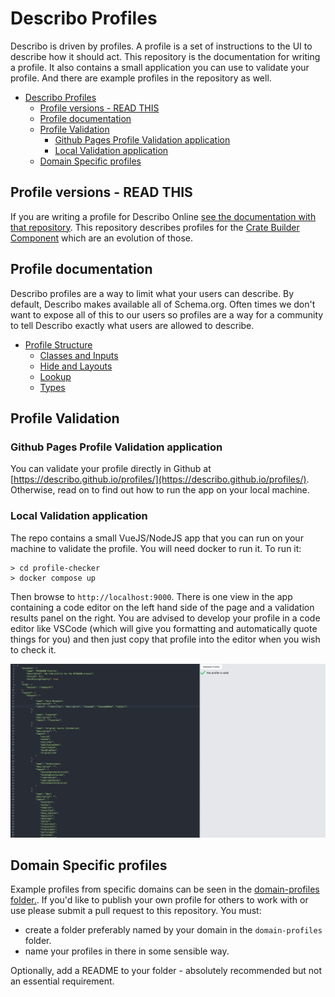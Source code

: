 # Describo Profiles

Describo is driven by profiles. A profile is a set of instructions to the UI to describe how it
should act. This repository is the documentation for writing a profile. It also contains a small
application you can use to validate your profile. And there are example profiles in the repository
as well.

- [Describo Profiles](#describo-profiles)
  - [Profile versions - READ THIS](#profile-versions---read-this)
  - [Profile documentation](#profile-documentation)
  - [Profile Validation](#profile-validation)
    - [Github Pages Profile Validation application](#github-pages-profile-validation-application)
    - [Local Validation application](#local-validation-application)
  - [Domain Specific profiles](#domain-specific-profiles)

## Profile versions - READ THIS

If you are writing a profile for Describo Online
[see the documentation with that repository](https://github.com/Arkisto-Platform/describo-online/wiki/Writing-a-domain-specific-profile).
This repository describes profiles for the
[Crate Builder Component](https://github.com/describo/crate-builder-component) which are an
evolution of those.

## Profile documentation

Describo profiles are a way to limit what your users can describe. By default, Describo makes
available all of Schema.org. Often times we don't want to expose all of this to our users so
profiles are a way for a community to tell Describo exactly what users are allowed to describe.

-   [Profile Structure](./profile-docs/profile-structure.md)
    -   [Classes and Inputs](./profile-docs/classes-and-inputs.md)
    -   [Hide and Layouts](./profile-docs/hide-and-layouts.md)
    -   [Lookup](./profile-docs/lookups.md)
    -   [Types](./profile-docs/types.md)

## Profile Validation

### Github Pages Profile Validation application

You can validate your profile directly in Github at
[https://describo.github.io/profiles/](https://describo.github.io/profiles/). Otherwise, read on to
find out how to run the app on your local machine.

### Local Validation application

The repo contains a small VueJS/NodeJS app that you can run on your machine to validate the profile.
You will need docker to run it. To run it:

```
> cd profile-checker
> docker compose up
```

Then browse to `http://localhost:9000`. There is one view in the app containing a code editor on the
left hand side of the page and a validation results panel on the right. You are advised to develop
your profile in a code editor like VSCode (which will give you formatting and automatically quote
things for you) and then just copy that profile into the editor when you wish to check it.

![Describo Profile Validator](./profile-validator.png)

## Domain Specific profiles

Example profiles from specific domains can be seen in the
[domain-profiles folder.](./domain-profiles/). If you'd like to publish your own profile for others
to work with or use please submit a pull request to this repository. You must:

-   create a folder preferably named by your domain in the `domain-profiles` folder.
-   name your profiles in there in some sensible way.

Optionally, add a README to your folder - absolutely recommended but not an essential requirement.
